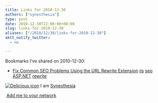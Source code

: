 ```yaml
---
title: Links for 2010-12-30
authors: ["synesthesia"]
type: post
date: 2010-12-30T22:00:00+00:00
slug: links-for-2010-12-30 
aliases: ["/2010/12/30/links-for-2010-12-30"]
aktt_notify_twitter:
  - no

---
```

Bookmarks I&#8217;ve shared on 2010-12-30:

  * [Fix Common SEO Problems Using the URL Rewrite Extension][1] 
    [iis][2] [seo][3] [ASP.NET][4] [rewrite][5] </li> </ul> 
    
    <p class="deliciouslink">
      <a href="https://del.icio.us/synesthesia" title="See all my bookmarks on del.icio.us"><img src="https://www.synesthesia.co.uk/images/deliciousicon.jpg" alt="Delicious icon" /></a>&nbsp;I am <a href="https://del.icio.us/synesthesia" title="See all my bookmarks on del.icio.us">Synesthesia</a>
    </p>
    
    <p class="deliciouslink">
      <a href="https://del.icio.us/network?add=synesthesia" title="Add me to your del.icio.us network"><img src="https://www.synesthesia.co.uk/images/add.gif" alt="" /></a>&nbsp;<a href="https://del.icio.us/network?add=synesthesia" title="Add me to your del.icio.us network">Add me to your network</a>
    </p>

 [1]: https://weblogs.asp.net/scottgu/archive/2010/04/20/tip-trick-fix-common-seo-problems-using-the-url-rewrite-extension.aspx
 [2]: https://delicious.com/synesthesia/iis
 [3]: https://delicious.com/synesthesia/seo
 [4]: https://delicious.com/synesthesia/ASP.NET
 [5]: https://delicious.com/synesthesia/rewrite